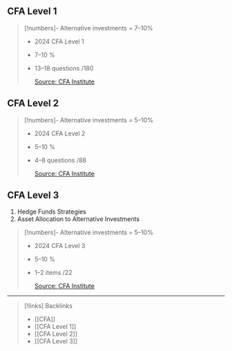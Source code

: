 ## CFA Level 1

> [!numbers]- Alternative investments = 7–10%
> - 2024 CFA Level 1
> - 7–10 %
> - 13–18 questions /180
>
>   [Source: CFA Institute](https://www.cfainstitute.org/en/programs/cfa/curriculum/study-sessions)

## CFA Level 2
> [!numbers]- Alternative investments = 5–10%
> - 2024 CFA Level 2
> - 5–10 %
> - 4–8 questions /88
>   
>   [Source: CFA Institute](https://www.cfainstitute.org/en/programs/cfa/curriculum/study-sessions)
## CFA Level 3

1. Hedge Funds Strategies
2. Asset Allocation to Alternative Investments

> [!numbers]- Alternative investments = 5–10%
> - 2024 CFA Level 3
> - 5–10 %
> - 1–2 items /22
>   
>   [Source: CFA Institute](https://www.cfainstitute.org/en/programs/cfa/curriculum/study-sessions)

---
> [!links] Backlinks
> - [[CFA]]
> - [[CFA Level 1]]
> - [[CFA Level 2]]
> - [[CFA Level 3]]